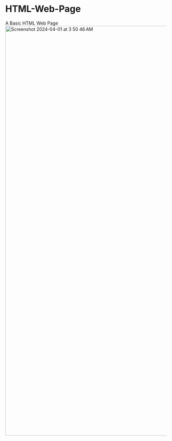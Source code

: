 # HTML-Web-Page
A Basic HTML Web Page
<img width="1280" alt="Screenshot 2024-04-01 at 3 50 46 AM" src="https://github.com/AyushSrivastava08/HTML-Web-Page/assets/101063064/77cba3ce-f445-415f-944b-a1df7f03515a">
